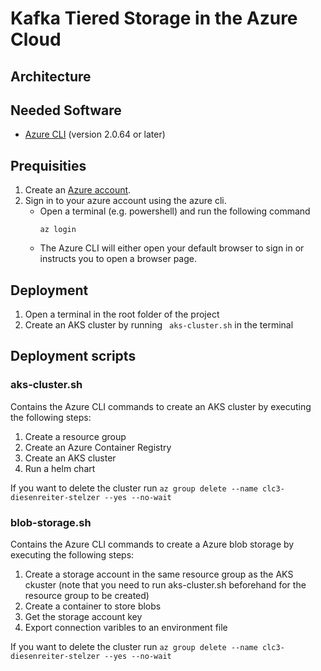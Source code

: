# Kafka Tiered Storage in the Azure Cloud

## Architecture


## Needed Software
* [Azure CLI](https://learn.microsoft.com/en-us/cli/azure/install-azure-cli-windows?tabs=azure-cli) (version 2.0.64 or later)



## Prequisities
1. Create an [Azure account](https://azure.microsoft.com/en-in/free).
2. Sign in to your azure account using the azure cli.
    * Open a terminal (e.g. powershell) and run the following command
        ```shell
        az login
        ```
    * The Azure CLI will either open your default browser to sign in or  instructs you to open a browser page.



## Deployment

1. Open a terminal in the root folder of the project
2. Create an AKS cluster by running ``` aks-cluster.sh``` in the terminal



## Deployment scripts

### aks-cluster.sh
Contains the Azure CLI commands to create an AKS cluster by executing the following steps:
1. Create a resource group
2. Create an Azure Container Registry
3. Create an AKS cluster
4. Run a helm chart

If you want to delete the cluster run
``` az group delete --name clc3-diesenreiter-stelzer --yes --no-wait ```


### blob-storage.sh

Contains the Azure CLI commands to create a Azure blob storage by executing the following steps:
1. Create a storage account in the same resource group as the AKS ckuster (note that you need to run aks-cluster.sh beforehand for the resource group to be created)
2. Create a container to store blobs
3. Get the storage account key
4. Export connection varibles to an environment file


If you want to delete the cluster run
``` az group delete --name clc3-diesenreiter-stelzer --yes --no-wait ```


